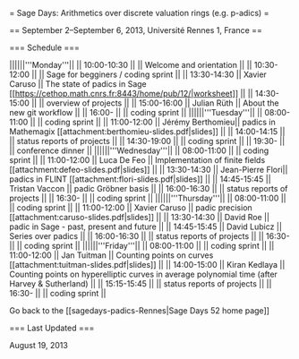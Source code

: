 = Sage Days: Arithmetics over discrete valuation rings (e.g. p-adics) =

== September 2–September 6, 2013, Université Rennes 1, France ==

=== Schedule ===

||||||'''Monday'''||
|| 10:00-10:30 ||                  || Welcome and orientation            ||
|| 10:30-12:00 ||                  || Sage for begginers / coding sprint ||
|| 13:30-14:30 || Xavier Caruso    || The state of padics in Sage [[https://cethop.math.cnrs.fr:8443/home/pub/12/|worksheet]] ||
|| 14:30-15:00 ||                  || overview of projects               ||
|| 15:00-16:00 || Julian Rüth      || About the new git workflow         ||
|| 16:00-      ||                  || coding sprint                      ||
||||||'''Tuesday'''||
|| 08:00-11:00 ||                  || coding sprint                      ||
|| 11:00-12:00 || Jérémy Berthomieu|| padics in Mathemagix [[attachment:berthomieu-slides.pdf|slides]] ||
|| 14:00-14:15 ||                  || status reports of projects         ||
|| 14:30-19:00 ||                  || coding sprint                      ||
|| 19:30-      ||                  || conference dinner                  ||
||||||'''Wednesday'''||
|| 08:00-11:00 ||                  || coding sprint                      ||
|| 11:00-12:00 || Luca De Feo      || Implementation of finite fields [[attachment:defeo-slides.pdf|slides]] ||
|| 13:30-14:30 || Jean-Pierre Flori|| padics in FLINT [[attachment:flori-slides.pdf|slides]]           ||
|| 14:45-15:45 || Tristan Vaccon   || padic Gröbner basis                ||
|| 16:00-16:30 ||                  || status reports of projects         ||
|| 16:30-      ||                  || coding sprint                      ||
||||||'''Thursday'''||
|| 08:00-11:00 ||                  || coding sprint                      ||
|| 11:00-12:00 || Xavier Caruso    || padic precision [[attachment:caruso-slides.pdf|slides]]          ||
|| 13:30-14:30 || David Roe        || padic in Sage - past, present and future  ||
|| 14:45-15:45 || David Lubicz     || Series over padics                 ||
|| 16:00-16:30 ||                  || status reports of projects         ||
|| 16:30-      ||                  || coding sprint                      ||
||||||'''Friday'''||
|| 08:00-11:00 ||                  || coding sprint                      ||
|| 11:00-12:00 || Jan Tuitman      || Counting points on curves [[attachment:tuitman-slides.pdf|slides]]         ||
|| 14:00-15:00 || Kiran Kedlaya    || Counting points on hyperelliptic curves in average polynomial time (after Harvey & Sutherland) ||
|| 15:15-15:45 ||                  || status reports of projects         ||
|| 16:30-      ||                  || coding sprint                      ||

Go back to the [[sagedays-padics-Rennes|Sage Days 52 home page]]

=== Last Updated ===

August 19, 2013
